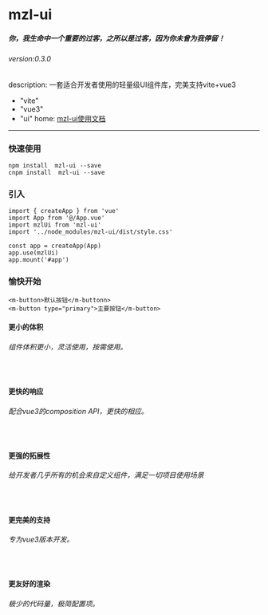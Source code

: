 # mzl-ui 
##### 你，我生命中一个重要的过客，之所以是过客，因为你未曾为我停留！
###### version:0.3.0

description: 一套适合开发者使用的轻量级UI组件库，完美支持vite+vue3

  - "vite"
  - "vue3"
  - "ui"
home: [mzl-ui使用文档](https://mzlui.codeym.com/)
***
### 快速使用
```
npm install  mzl-ui --save
cnpm install  mzl-ui --save
```
### 引入
```
import { createApp } from 'vue'
import App from '@/App.vue'
import mzlUi from 'mzl-ui'
import '../node_modules/mzl-ui/dist/style.css'

const app = createApp(App)
app.use(mzlUi)
app.mount('#app')
```
### 愉快开始
```
<m-button>默认按钮</m-buttonn> 
<m-button type="primary">主要按钮</m-button>
```

#### 更小的体积 
###### 组件体积更小，灵活使用，按需使用。 
<br/>

#### 更快的响应
###### 配合vue3的composition API，更快的相应。
<br/>

#### 更强的拓展性
###### 给开发者几乎所有的机会来自定义组件，满足一切项目使用场景
<br/>

#### 更完美的支持
###### 专为vue3版本开发。
<br/>

#### 更友好的渲染
###### 极少的代码量，极简配置项。 

